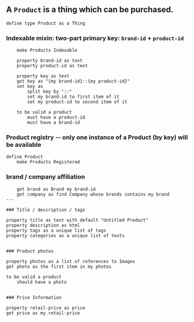 ## A `Product` is a thing which can be purchased.
```
define type Product as a Thing
```

### Indexable mixin:  two-part primary key:  `brand-id` + `product-id`
```
	make Products Indexable

	property brand-id as text
	property product-id as text

	property key as text
	get key as "{my brand-id}::{my product-id}"
	set key as
		split key by "::"
		set my brand-id to first item of it
		set my product-id to second item of it

	to be valid a product
		must have a product-id
		must have a brand-id
```

### Product registry -- only one instance of a Product (by key) will be available
```
define Product
	make Products Registered

```


### brand / company affiliation
```
	get brand as Brand my brand-id
	get company as find Company whose brands contains my brand
---

### Title / description / tags
```
	property title as text with default "Untitled Product"
	property description as html
	property tags as a unique list of tags
	property categories as a unique list of texts
```

### Product photos
```
	property photos as a list of references to Images
	get photo as the first item in my photos

	to be valid a product
		should have a photo
```

### Price Information
```
	property retail-price as price
	get price as my retail-price
```


